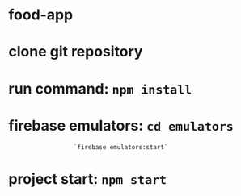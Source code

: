 # food-app

# clone git repository

# run command: `npm install`

# firebase emulators: `cd emulators`

                      `firebase emulators:start`

# project start: `npm start`
